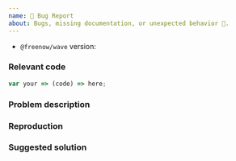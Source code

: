 ```yaml
---
name: 🐛 Bug Report
about: Bugs, missing documentation, or unexpected behavior 🤔.
---
```


<!--

* Please fill out this template with all the relevant information so we can
  understand what's going on and fix the issue. We appreciate bugs filed and PRs
  submitted!

-->

-   `@freenow/wave` version:

### Relevant code

```js
var your => (code) => here;
```

### Problem description

<!-- Please describe why the current behavior is a problem -->

### Reproduction

<!--
If you can, try to reproduce the issue in a Codesandbox. You can fork the one
here: https://codesandbox.io/s/wave-playground-w7cf3 (make sure to use latest Wave version)
-->

### Suggested solution

<!--
It's ok if you don't have a suggested solution, but it really helps if you could
do a little digging to come up with some suggestion of how to improve things.
-->
